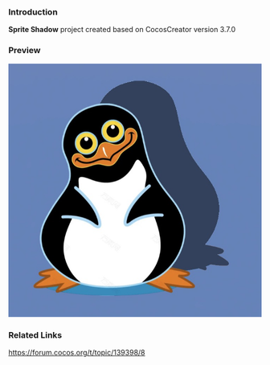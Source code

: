 ### Introduction
**Sprite Shadow** project created based on CocosCreator version 3.7.0

### Preview
![image](../../../image/202209/2022091901.jpg)

### Related Links
https://forum.cocos.org/t/topic/139398/8